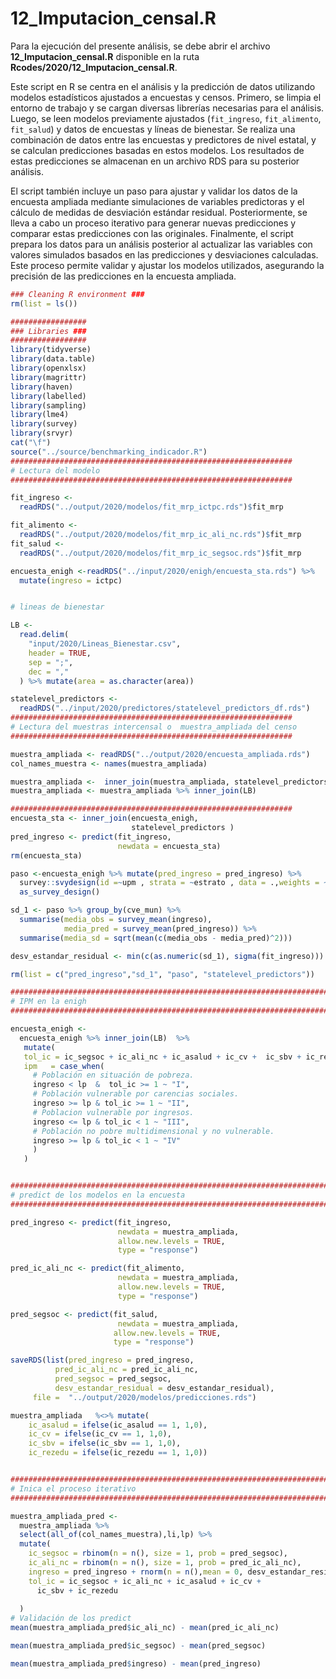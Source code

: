 # 12_Imputacion_censal.R

Para la ejecución del presente análisis, se debe abrir el archivo **12_Imputacion_censal.R** disponible en la ruta **Rcodes/2020/12_Imputacion_censal.R**.

Este script en R se centra en el análisis y la predicción de datos utilizando modelos estadísticos ajustados a encuestas y censos. Primero, se limpia el entorno de trabajo y se cargan diversas librerías necesarias para el análisis. Luego, se leen modelos previamente ajustados (`fit_ingreso`, `fit_alimento`, `fit_salud`) y datos de encuestas y líneas de bienestar. Se realiza una combinación de datos entre las encuestas y predictores de nivel estatal, y se calculan predicciones basadas en estos modelos. Los resultados de estas predicciones se almacenan en un archivo RDS para su posterior análisis.

El script también incluye un paso para ajustar y validar los datos de la encuesta ampliada mediante simulaciones de variables predictoras y el cálculo de medidas de desviación estándar residual. Posteriormente, se lleva a cabo un proceso iterativo para generar nuevas predicciones y comparar estas predicciones con las originales. Finalmente, el script prepara los datos para un análisis posterior al actualizar las variables con valores simulados basados en las predicciones y desviaciones calculadas. Este proceso permite validar y ajustar los modelos utilizados, asegurando la precisión de las predicciones en la encuesta ampliada.


``` r
### Cleaning R environment ###
rm(list = ls())

#################
### Libraries ###
#################
library(tidyverse)
library(data.table)
library(openxlsx)
library(magrittr)
library(haven)
library(labelled)
library(sampling)
library(lme4)
library(survey)
library(srvyr)
cat("\f")
source("../source/benchmarking_indicador.R")
###############################################################
# Lectura del modelo 
###############################################################

fit_ingreso <-
  readRDS("../output/2020/modelos/fit_mrp_ictpc.rds")$fit_mrp

fit_alimento <-
  readRDS("../output/2020/modelos/fit_mrp_ic_ali_nc.rds")$fit_mrp
fit_salud <-
  readRDS("../output/2020/modelos/fit_mrp_ic_segsoc.rds")$fit_mrp

encuesta_enigh <-readRDS("../input/2020/enigh/encuesta_sta.rds") %>%
  mutate(ingreso = ictpc)


# lineas de bienestar 

LB <-
  read.delim(
    "input/2020/Lineas_Bienestar.csv",
    header = TRUE,
    sep = ";",
    dec = ","
  ) %>% mutate(area = as.character(area))

statelevel_predictors <- 
  readRDS("../input/2020/predictores/statelevel_predictors_df.rds")
###############################################################
# Lectura del muestras intercensal o  muestra_ampliada del censo
###############################################################

muestra_ampliada <- readRDS("../output/2020/encuesta_ampliada.rds")
col_names_muestra <- names(muestra_ampliada)

muestra_ampliada <-  inner_join(muestra_ampliada, statelevel_predictors)
muestra_ampliada <- muestra_ampliada %>% inner_join(LB) 

###############################################################
encuesta_sta <- inner_join(encuesta_enigh, 
                           statelevel_predictors )
pred_ingreso <- predict(fit_ingreso, 
                        newdata = encuesta_sta)
rm(encuesta_sta)

paso <-encuesta_enigh %>% mutate(pred_ingreso = pred_ingreso) %>% 
  survey::svydesign(id =~upm , strata = ~estrato , data = .,weights = ~fep) %>% 
  as_survey_design()

sd_1 <- paso %>% group_by(cve_mun) %>% 
  summarise(media_obs = survey_mean(ingreso), 
            media_pred = survey_mean(pred_ingreso)) %>% 
  summarise(media_sd = sqrt(mean(c(media_obs - media_pred)^2)))

desv_estandar_residual <- min(c(as.numeric(sd_1), sigma(fit_ingreso)))

rm(list = c("pred_ingreso","sd_1", "paso", "statelevel_predictors"))

################################################################################
# IPM en la enigh
################################################################################

encuesta_enigh <-
  encuesta_enigh %>% inner_join(LB)  %>% 
   mutate(
   tol_ic = ic_segsoc + ic_ali_nc + ic_asalud + ic_cv +  ic_sbv + ic_rezedu,
   ipm   = case_when(
     # Población en situación de pobreza.
     ingreso < lp  &  tol_ic >= 1 ~ "I",
     # Población vulnerable por carencias sociales.
     ingreso >= lp & tol_ic >= 1 ~ "II",
     # Poblacion vulnerable por ingresos.
     ingreso <= lp & tol_ic < 1 ~ "III",
     # Población no pobre multidimensional y no vulnerable.
     ingreso >= lp & tol_ic < 1 ~ "IV"
     )
   )


################################################################################
# predict de los modelos en la encuesta 
################################################################################

pred_ingreso <- predict(fit_ingreso, 
                        newdata = muestra_ampliada,
                        allow.new.levels = TRUE, 
                        type = "response")

pred_ic_ali_nc <- predict(fit_alimento, 
                        newdata = muestra_ampliada,
                        allow.new.levels = TRUE, 
                        type = "response")

pred_segsoc <- predict(fit_salud, 
                        newdata = muestra_ampliada,
                       allow.new.levels = TRUE, 
                       type = "response")

saveRDS(list(pred_ingreso = pred_ingreso, 
          pred_ic_ali_nc = pred_ic_ali_nc, 
          pred_segsoc = pred_segsoc, 
          desv_estandar_residual = desv_estandar_residual),
     file =  "../output/2020/modelos/predicciones.rds")

muestra_ampliada   %<>% mutate(
    ic_asalud = ifelse(ic_asalud == 1, 1,0),
    ic_cv = ifelse(ic_cv == 1, 1,0),
    ic_sbv = ifelse(ic_sbv == 1, 1,0),
    ic_rezedu = ifelse(ic_rezedu == 1, 1,0)) 


################################################################################
# Inica el proceso iterativo 
################################################################################

muestra_ampliada_pred <-
  muestra_ampliada %>% 
  select(all_of(col_names_muestra),li,lp) %>%
  mutate(
    ic_segsoc = rbinom(n = n(), size = 1, prob = pred_segsoc),
    ic_ali_nc = rbinom(n = n(), size = 1, prob = pred_ic_ali_nc),
    ingreso = pred_ingreso + rnorm(n = n(),mean = 0, desv_estandar_residual),
    tol_ic = ic_segsoc + ic_ali_nc + ic_asalud + ic_cv +
      ic_sbv + ic_rezedu
    
  )
# Validación de los predict 
mean(muestra_ampliada_pred$ic_ali_nc) - mean(pred_ic_ali_nc)

mean(muestra_ampliada_pred$ic_segsoc) - mean(pred_segsoc)

mean(muestra_ampliada_pred$ingreso) - mean(pred_ingreso)
```

